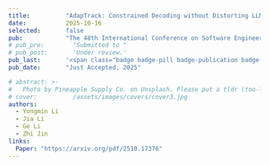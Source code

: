 ```yaml
---
title:          "AdapTrack: Constrained Decoding without Distorting LLM's Output Intent"
date:           2025-10-16
selected:       false
pub:            "The 48th International Conference on Software Engineering (ICSE 2026)"
# pub_pre:        "Submitted to "
# pub_post:       'Under review.'
pub_last:       '<span class="badge badge-pill badge-publication badge-success">Oral</span>'
pub_date:       "Just Accepted, 2025"

# abstract: >-
#   Photo by Pineapple Supply Co. on Unsplash. Please put a tldr (too-long-didnt-read, 1~2 sentences) of your publication here. It is not recommended to put the actual abstract here because it is usually too long to fit in. $\LaTeX$ is supported. $a=b+c$.
# cover:          /assets/images/covers/cover3.jpg
authors:
  - Yongmin Li
  - Jia Li
  - Ge Li
  - Zhi Jin
links:
  Paper: "https://arxiv.org/pdf/2510.17376"
---
```

